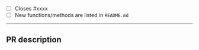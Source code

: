 <!-- Feel free to remove check-list items aren't relevant to your change -->

 - [ ] Closes #xxxx
 - [ ] New functions/methods are listed in `README.md`
---

## PR description

<!-- Write a brief note here what does your PR changes. -->
